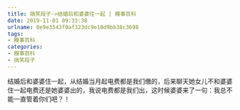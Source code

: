 ```yaml
---
title: 搞笑段子->结婚后和婆婆住一起 | 糗事百科
date: 2019-11-01 09:33:38
urlname: 0e9e3543f0af323dc9e10d9bb38c3698
tags: 
- 糗事百科
categories:
- 糗事百科
- 搞笑段子
---
```

结婚后和婆婆住一起，从结婚当月起电费都是我们缴的，后来聊天她女儿不和婆婆住一起电费还是她婆婆出的，我说电费都是我们出，这时候婆婆来了一句：我总不能一直管着你们吧？！


